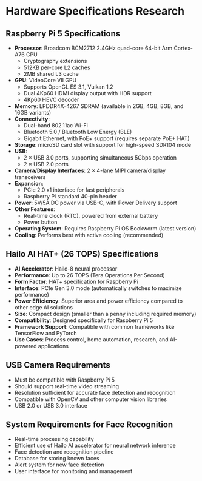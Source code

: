 # Hardware Specifications Research

## Raspberry Pi 5 Specifications

- **Processor**: Broadcom BCM2712 2.4GHz quad-core 64-bit Arm Cortex-A76 CPU
  - Cryptography extensions
  - 512KB per-core L2 caches
  - 2MB shared L3 cache
- **GPU**: VideoCore VII GPU
  - Supports OpenGL ES 3.1, Vulkan 1.2
  - Dual 4Kp60 HDMI display output with HDR support
  - 4Kp60 HEVC decoder
- **Memory**: LPDDR4X-4267 SDRAM (available in 2GB, 4GB, 8GB, and 16GB variants)
- **Connectivity**:
  - Dual-band 802.11ac Wi-Fi
  - Bluetooth 5.0 / Bluetooth Low Energy (BLE)
  - Gigabit Ethernet, with PoE+ support (requires separate PoE+ HAT)
- **Storage**: microSD card slot with support for high-speed SDR104 mode
- **USB**:
  - 2 × USB 3.0 ports, supporting simultaneous 5Gbps operation
  - 2 × USB 2.0 ports
- **Camera/Display Interfaces**: 2 × 4-lane MIPI camera/display transceivers
- **Expansion**:
  - PCIe 2.0 x1 interface for fast peripherals
  - Raspberry Pi standard 40-pin header
- **Power**: 5V/5A DC power via USB-C, with Power Delivery support
- **Other Features**:
  - Real-time clock (RTC), powered from external battery
  - Power button
- **Operating System**: Requires Raspberry Pi OS Bookworm (latest version)
- **Cooling**: Performs best with active cooling (recommended)

## Hailo AI HAT+ (26 TOPS) Specifications

- **AI Accelerator**: Hailo-8 neural processor
- **Performance**: Up to 26 TOPS (Tera Operations Per Second)
- **Form Factor**: HAT+ specification for Raspberry Pi
- **Interface**: PCIe Gen 3.0 mode (automatically switches to maximize performance)
- **Power Efficiency**: Superior area and power efficiency compared to other edge AI solutions
- **Size**: Compact design (smaller than a penny including required memory)
- **Compatibility**: Designed specifically for Raspberry Pi 5
- **Framework Support**: Compatible with common frameworks like TensorFlow and PyTorch
- **Use Cases**: Process control, home automation, research, and AI-powered applications

## USB Camera Requirements

- Must be compatible with Raspberry Pi 5
- Should support real-time video streaming
- Resolution sufficient for accurate face detection and recognition
- Compatible with OpenCV and other computer vision libraries
- USB 2.0 or USB 3.0 interface

## System Requirements for Face Recognition

- Real-time processing capability
- Efficient use of Hailo AI accelerator for neural network inference
- Face detection and recognition pipeline
- Database for storing known faces
- Alert system for new face detection
- User interface for monitoring and management
